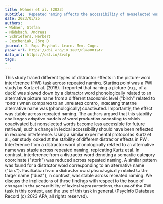 ```yaml
---
title: Wohner et al. (2023)
subtitle: 'Repeated naming affects the accessibility of nonselected words: Evidence from picture-word interference experiments'
date: 2023/05/25
authors:
- Wöhner, Stefan
- Mädebach, Andreas
- Schriefers, Herbert
- Jescheniak, Jörg D
journal: J. Exp. Psychol. Learn. Mem. Cogn.
paper_url: https://doi.org/10.1037/xlm0001247
data_url: https://osf.io/3vafp
tags:
- 
---
```


This study traced different types of distractor effects in the picture-word interference (PWI) task across repeated naming. Starting point was a PWI study by Kurtz et al. (2018). It reported that naming a picture (e.g., of a duck) was slowed down by a distractor word phonologically related to an alternative picture name from a different taxonomic level ("birch" related to "bird") when compared to an unrelated control, indicating that the alternative name was (phonologically) coactivated. Importantly, the effect was stable across repeated naming. The authors argued that this stability challenges adaptive models of word production according to which coactivated but nonselected words become less accessible for future retrieval; such a change in lexical accessibility should have been reflected in reduced interference. Using a similar experimental protocol as Kurtz et al., our study looked at the stability of different distractor effects in PWI. Interference from a distractor word phonologically related to an alternative name was stable across repeated naming, replicating Kurtz et al. In contrast, interference from a distractor word denoting a semantic category coordinate ("stork") was reduced across repeated naming. A similar pattern was found for a distractor word corresponding to an alternative name ("bird"). Facilitation from a distractor word phonologically related to the target name ("dust"), in contrast, was stable across repeated naming. We discuss the implications of these findings with respect to the issue of changes in the accessibility of lexical representations, the use of the PWI task in this context, and the use of this task in general. (PsycInfo Database Record (c) 2023 APA, all rights reserved).
